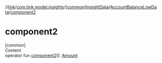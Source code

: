 //[link](../../../index.md)/[com.tink.model.insights](../../index.md)/[[common]InsightData](../index.md)/[AccountBalanceLowData](index.md)/[component2](component2.md)



# component2  
[common]  
Content  
operator fun [component2](component2.md)(): [Amount](../../../com.tink.model.misc/[common]-amount/index.md)  



